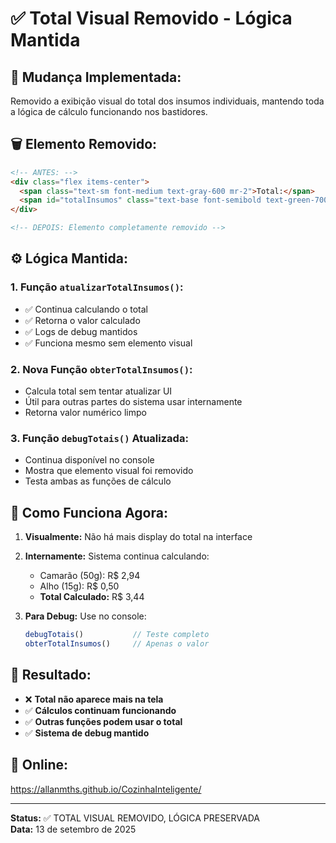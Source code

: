 # ✅ Total Visual Removido - Lógica Mantida

## 🎯 **Mudança Implementada:**
Removido a exibição visual do total dos insumos individuais, mantendo toda a lógica de cálculo funcionando nos bastidores.

## 🗑️ **Elemento Removido:**
```html
<!-- ANTES: -->
<div class="flex items-center">
  <span class="text-sm font-medium text-gray-600 mr-2">Total:</span>
  <span id="totalInsumos" class="text-base font-semibold text-green-700">R$ 0,00</span>
</div>

<!-- DEPOIS: Elemento completamente removido -->
```

## ⚙️ **Lógica Mantida:**

### 1. **Função `atualizarTotalInsumos()`:**
- ✅ Continua calculando o total
- ✅ Retorna o valor calculado
- ✅ Logs de debug mantidos
- ✅ Funciona mesmo sem elemento visual

### 2. **Nova Função `obterTotalInsumos()`:**
- Calcula total sem tentar atualizar UI
- Útil para outras partes do sistema usar internamente
- Retorna valor numérico limpo

### 3. **Função `debugTotais()` Atualizada:**
- Continua disponível no console
- Mostra que elemento visual foi removido
- Testa ambas as funções de cálculo

## 🔄 **Como Funciona Agora:**

1. **Visualmente:** Não há mais display do total na interface
2. **Internamente:** Sistema continua calculando:
   - Camarão (50g): R$ 2,94
   - Alho (15g): R$ 0,50
   - **Total Calculado:** R$ 3,44

3. **Para Debug:** Use no console:
   ```javascript
   debugTotais()           // Teste completo
   obterTotalInsumos()     // Apenas o valor
   ```

## 🎯 **Resultado:**
- ❌ **Total não aparece mais na tela**
- ✅ **Cálculos continuam funcionando**
- ✅ **Outras funções podem usar o total**
- ✅ **Sistema de debug mantido**

## 🚀 **Online:**
https://allanmths.github.io/CozinhaInteligente/

---

**Status:** ✅ TOTAL VISUAL REMOVIDO, LÓGICA PRESERVADA  
**Data:** 13 de setembro de 2025